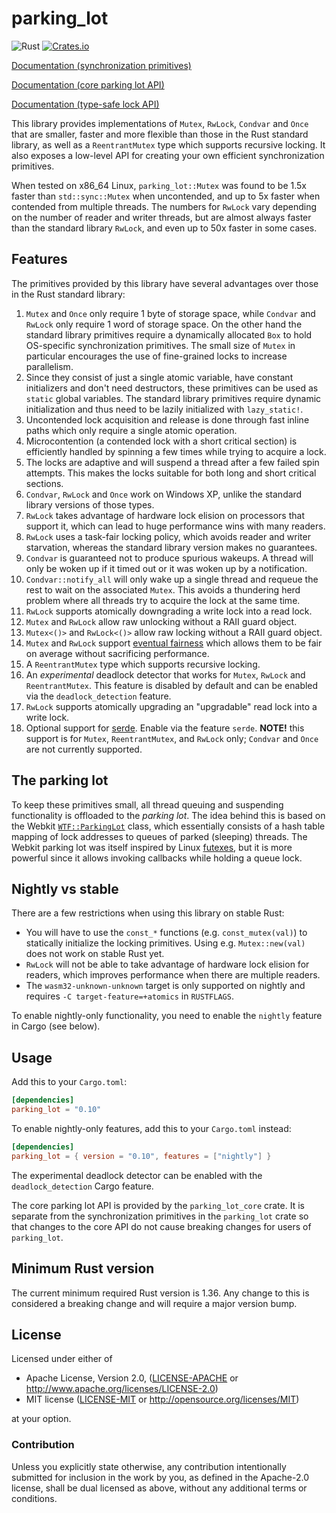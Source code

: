 parking_lot
============

![Rust](https://github.com/Amanieu/parking_lot/workflows/Rust/badge.svg)
[![Crates.io](https://img.shields.io/crates/v/parking_lot.svg)](https://crates.io/crates/parking_lot)

[Documentation (synchronization primitives)](https://docs.rs/parking_lot/)

[Documentation (core parking lot API)](https://docs.rs/parking_lot_core/)

[Documentation (type-safe lock API)](https://docs.rs/lock_api/)

This library provides implementations of `Mutex`, `RwLock`, `Condvar` and
`Once` that are smaller, faster and more flexible than those in the Rust
standard library, as well as a `ReentrantMutex` type which supports recursive
locking. It also exposes a low-level API for creating your own efficient
synchronization primitives.

When tested on x86_64 Linux, `parking_lot::Mutex` was found to be 1.5x
faster than `std::sync::Mutex` when uncontended, and up to 5x faster when
contended from multiple threads. The numbers for `RwLock` vary depending on
the number of reader and writer threads, but are almost always faster than
the standard library `RwLock`, and even up to 50x faster in some cases.

## Features

The primitives provided by this library have several advantages over those
in the Rust standard library:

1. `Mutex` and `Once` only require 1 byte of storage space, while `Condvar`
   and `RwLock` only require 1 word of storage space. On the other hand the
   standard library primitives require a dynamically allocated `Box` to hold
   OS-specific synchronization primitives. The small size of `Mutex` in
   particular encourages the use of fine-grained locks to increase
   parallelism.
2. Since they consist of just a single atomic variable, have constant
   initializers and don't need destructors, these primitives can be used as
   `static` global variables. The standard library primitives require
   dynamic initialization and thus need to be lazily initialized with
   `lazy_static!`.
3. Uncontended lock acquisition and release is done through fast inline
   paths which only require a single atomic operation.
4. Microcontention (a contended lock with a short critical section) is
   efficiently handled by spinning a few times while trying to acquire a
   lock.
5. The locks are adaptive and will suspend a thread after a few failed spin
   attempts. This makes the locks suitable for both long and short critical
   sections.
6. `Condvar`, `RwLock` and `Once` work on Windows XP, unlike the standard
   library versions of those types.
7. `RwLock` takes advantage of hardware lock elision on processors that
   support it, which can lead to huge performance wins with many readers.
8. `RwLock` uses a task-fair locking policy, which avoids reader and writer
   starvation, whereas the standard library version makes no guarantees.
9. `Condvar` is guaranteed not to produce spurious wakeups. A thread will
    only be woken up if it timed out or it was woken up by a notification.
10. `Condvar::notify_all` will only wake up a single thread and requeue the
    rest to wait on the associated `Mutex`. This avoids a thundering herd
    problem where all threads try to acquire the lock at the same time.
11. `RwLock` supports atomically downgrading a write lock into a read lock.
12. `Mutex` and `RwLock` allow raw unlocking without a RAII guard object.
13. `Mutex<()>` and `RwLock<()>` allow raw locking without a RAII guard
    object.
14. `Mutex` and `RwLock` support [eventual fairness](https://trac.webkit.org/changeset/203350)
    which allows them to be fair on average without sacrificing performance.
15. A `ReentrantMutex` type which supports recursive locking.
16. An *experimental* deadlock detector that works for `Mutex`,
    `RwLock` and `ReentrantMutex`. This feature is disabled by default and
    can be enabled via the `deadlock_detection` feature.
17. `RwLock` supports atomically upgrading an "upgradable" read lock into a
    write lock.
18. Optional support for [serde](https://docs.serde.rs/serde/).  Enable via the
    feature `serde`.  **NOTE!** this support is for `Mutex`, `ReentrantMutex`,
    and `RwLock` only; `Condvar` and `Once` are not currently supported.

## The parking lot

To keep these primitives small, all thread queuing and suspending
functionality is offloaded to the *parking lot*. The idea behind this is
based on the Webkit [`WTF::ParkingLot`](https://webkit.org/blog/6161/locking-in-webkit/)
class, which essentially consists of a hash table mapping of lock addresses
to queues of parked (sleeping) threads. The Webkit parking lot was itself
inspired by Linux [futexes](http://man7.org/linux/man-pages/man2/futex.2.html),
but it is more powerful since it allows invoking callbacks while holding a queue
lock.

## Nightly vs stable

There are a few restrictions when using this library on stable Rust:

- You will have to use the `const_*` functions (e.g. `const_mutex(val)`) to
  statically initialize the locking primitives. Using e.g. `Mutex::new(val)`
  does not work on stable Rust yet.
- `RwLock` will not be able to take advantage of hardware lock elision for
  readers, which improves performance when there are multiple readers.
- The `wasm32-unknown-unknown` target is only supported on nightly and requires
  `-C target-feature=+atomics` in `RUSTFLAGS`.

To enable nightly-only functionality, you need to enable the `nightly` feature
in Cargo (see below).

## Usage

Add this to your `Cargo.toml`:

```toml
[dependencies]
parking_lot = "0.10"
```

To enable nightly-only features, add this to your `Cargo.toml` instead:

```toml
[dependencies]
parking_lot = { version = "0.10", features = ["nightly"] }
```

The experimental deadlock detector can be enabled with the
`deadlock_detection` Cargo feature.

The core parking lot API is provided by the `parking_lot_core` crate. It is
separate from the synchronization primitives in the `parking_lot` crate so that
changes to the core API do not cause breaking changes for users of `parking_lot`.

## Minimum Rust version

The current minimum required Rust version is 1.36. Any change to this is
considered a breaking change and will require a major version bump.

## License

Licensed under either of

 * Apache License, Version 2.0, ([LICENSE-APACHE](LICENSE-APACHE) or http://www.apache.org/licenses/LICENSE-2.0)
 * MIT license ([LICENSE-MIT](LICENSE-MIT) or http://opensource.org/licenses/MIT)

at your option.

### Contribution

Unless you explicitly state otherwise, any contribution intentionally submitted
for inclusion in the work by you, as defined in the Apache-2.0 license, shall be dual licensed as above, without any
additional terms or conditions.
